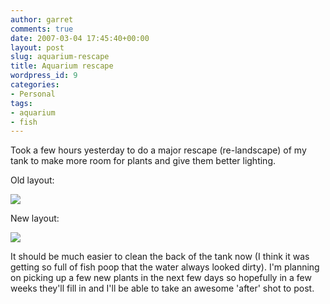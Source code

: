 ```yaml
---
author: garret
comments: true
date: 2007-03-04 17:45:40+00:00
layout: post
slug: aquarium-rescape
title: Aquarium rescape
wordpress_id: 9
categories:
- Personal
tags:
- aquarium
- fish
---
```


Took a few hours yesterday to do a major rescape (re-landscape) of my tank to make more room for plants and give them better lighting.

Old layout:

![](http://farm1.static.flickr.com/141/395835292_969c0d0a15.jpg?v=0)

New layout:

![](http://farm1.static.flickr.com/152/410143684_c346dba63a.jpg?v=0)

It should be much easier to clean the back of the tank now (I think it was getting so full of fish poop that the water always looked dirty). I'm planning on picking up a few new plants in the next few days so hopefully in a few weeks they'll fill in and I'll be able to take an awesome 'after' shot to post.
